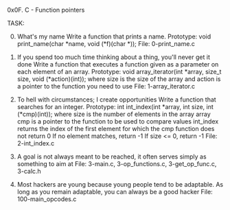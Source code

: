 0x0F. C - Function pointers

TASK:

0. What's my name
   Write a function that prints a name.
      Prototype: void print_name(char *name, void (*f)(char *));
File: 0-print_name.c

1. If you spend too much time thinking about a thing, you'll never get it done
   Write a function that executes a function given as a parameter on each element of an array.
      Prototype: void array_iterator(int *array, size_t size, void (*action)(int));
        where size is the size of the array and action is a pointer to the function you need to use
File: 1-array_iterator.c

2. To hell with circumstances; I create opportunities
   Write a function that searches for an integer.
     Prototype: int int_index(int *array, int size, int (*cmp)(int));
       where size is the number of elements in the array array cmp is a pointer to the function to be used to compare values int_index returns the index of the first element for which the cmp function does not return 0 If no element matches, return -1 If size <= 0, return -1
File: 2-int_index.c

3. A goal is not always meant to be reached, it often serves simply as something to aim at
File: 3-main.c, 3-op_functions.c, 3-get_op_func.c, 3-calc.h

4. Most hackers are young because young people tend to be adaptable. As long as you remain adaptable, you can always be a good hacker
File: 100-main_opcodes.c
